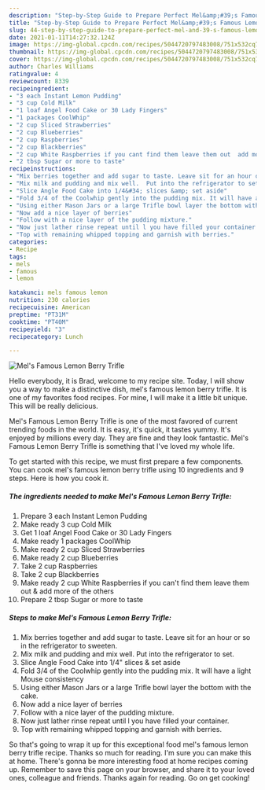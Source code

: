 ```yaml
---
description: "Step-by-Step Guide to Prepare Perfect Mel&amp;#39;s Famous Lemon Berry Trifle"
title: "Step-by-Step Guide to Prepare Perfect Mel&amp;#39;s Famous Lemon Berry Trifle"
slug: 44-step-by-step-guide-to-prepare-perfect-mel-and-39-s-famous-lemon-berry-trifle
date: 2021-01-11T14:27:32.124Z
image: https://img-global.cpcdn.com/recipes/5044720797483008/751x532cq70/mels-famous-lemon-berry-trifle-recipe-main-photo.jpg
thumbnail: https://img-global.cpcdn.com/recipes/5044720797483008/751x532cq70/mels-famous-lemon-berry-trifle-recipe-main-photo.jpg
cover: https://img-global.cpcdn.com/recipes/5044720797483008/751x532cq70/mels-famous-lemon-berry-trifle-recipe-main-photo.jpg
author: Charles Williams
ratingvalue: 4
reviewcount: 8339
recipeingredient:
- "3 each Instant Lemon Pudding"
- "3 cup Cold Milk"
- "1 loaf Angel Food Cake or 30 Lady Fingers"
- "1 packages CoolWhip"
- "2 cup Sliced Strawberries"
- "2 cup Blueberries"
- "2 cup Raspberries"
- "2 cup Blackberries"
- "2 cup White Raspberries if you cant find them leave them out  add more of the others"
- "2 tbsp Sugar or more to taste"
recipeinstructions:
- "Mix berries together and add sugar to taste. Leave sit for an hour or so in the refrigerator to sweeten."
- "Mix milk and pudding and mix well.  Put into the refrigerator to set."
- "Slice Angle Food Cake into 1/4&#34; slices &amp; set aside"
- "Fold 3/4 of the Coolwhip gently into the pudding mix. It will have a light Mouse consistency"
- "Using either Mason Jars or a large Trifle bowl layer the bottom with the cake."
- "Now add a nice layer of berries"
- "Follow with a nice layer of the pudding mixture."
- "Now just lather rinse repeat until l you have filled your container."
- "Top with remaining whipped topping and garnish with berries."
categories:
- Recipe
tags:
- mels
- famous
- lemon

katakunci: mels famous lemon 
nutrition: 230 calories
recipecuisine: American
preptime: "PT31M"
cooktime: "PT40M"
recipeyield: "3"
recipecategory: Lunch

---
```



![Mel&#39;s Famous Lemon Berry Trifle](https://img-global.cpcdn.com/recipes/5044720797483008/751x532cq70/mels-famous-lemon-berry-trifle-recipe-main-photo.jpg)

Hello everybody, it is Brad, welcome to my recipe site. Today, I will show you a way to make a distinctive dish, mel&#39;s famous lemon berry trifle. It is one of my favorites food recipes. For mine, I will make it a little bit unique. This will be really delicious.



Mel&#39;s Famous Lemon Berry Trifle is one of the most favored of current trending foods in the world. It is easy, it's quick, it tastes yummy. It's enjoyed by millions every day. They are fine and they look fantastic. Mel&#39;s Famous Lemon Berry Trifle is something that I've loved my whole life.


To get started with this recipe, we must first prepare a few components. You can cook mel&#39;s famous lemon berry trifle using 10 ingredients and 9 steps. Here is how you cook it.

<!--inarticleads1-->

##### The ingredients needed to make Mel&#39;s Famous Lemon Berry Trifle:

1. Prepare 3 each Instant Lemon Pudding
1. Make ready 3 cup Cold Milk
1. Get 1 loaf Angel Food Cake or 30 Lady Fingers
1. Make ready 1 packages CoolWhip
1. Make ready 2 cup Sliced Strawberries
1. Make ready 2 cup Blueberries
1. Take 2 cup Raspberries
1. Take 2 cup Blackberries
1. Make ready 2 cup White Raspberries if you can&#39;t find them leave them out &amp; add more of the others
1. Prepare 2 tbsp Sugar or more to taste




<!--inarticleads2-->

##### Steps to make Mel&#39;s Famous Lemon Berry Trifle:

1. Mix berries together and add sugar to taste. Leave sit for an hour or so in the refrigerator to sweeten.
1. Mix milk and pudding and mix well.  Put into the refrigerator to set.
1. Slice Angle Food Cake into 1/4&#34; slices &amp; set aside
1. Fold 3/4 of the Coolwhip gently into the pudding mix. It will have a light Mouse consistency
1. Using either Mason Jars or a large Trifle bowl layer the bottom with the cake.
1. Now add a nice layer of berries
1. Follow with a nice layer of the pudding mixture.
1. Now just lather rinse repeat until l you have filled your container.
1. Top with remaining whipped topping and garnish with berries.




So that's going to wrap it up for this exceptional food mel&#39;s famous lemon berry trifle recipe. Thanks so much for reading. I'm sure you can make this at home. There's gonna be more interesting food at home recipes coming up. Remember to save this page on your browser, and share it to your loved ones, colleague and friends. Thanks again for reading. Go on get cooking!
